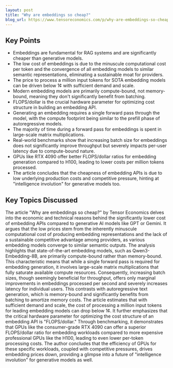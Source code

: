 ```yaml
---
layout: post 
title: "Why are embeddings so cheap?"
blog_url: https://www.tensoreconomics.com/p/why-are-embeddings-so-cheap?utm_source=tldrai 
---
```




## Key Points

- Embeddings are fundamental for RAG systems and are significantly cheaper than generative models.
- The low cost of embeddings is due to the minuscule computational cost per token and the convergence of all embedding models to similar semantic representations, eliminating a sustainable moat for providers.
- The price to process a million input tokens for SOTA embedding models can be driven below 1¢ with sufficient demand and scale.
- Modern embedding models are primarily compute-bound, not memory-bound, meaning they don't significantly benefit from batching.
- FLOPS/dollar is the crucial hardware parameter for optimizing cost structure in building an embedding API.
- Generating an embedding requires a single forward pass through the model, with the compute footprint being similar to the prefill phase of autoregressive models.
- The majority of time during a forward pass for embeddings is spent in large-scale matrix multiplications.
- Real-world benchmarks show that increasing batch size for embeddings does not significantly improve throughput but severely impacts per-user latency due to compute-bound nature.
- GPUs like RTX 4090 offer better FLOPS/dollar ratios for embedding generation compared to H100, leading to lower costs per million tokens processed.
- The article concludes that the cheapness of embedding APIs is due to low underlying production costs and competitive pressure, hinting at "intelligence involution" for generative models too.

## Key Topics Discussed

The article "Why are embeddings so cheap?" by Tensor Economics delves into the economic and technical reasons behind the significantly lower cost of embedding APIs compared to generative AI models like GPT or Gemini. It argues that the low prices stem from the inherently minuscule computational cost of producing embedding representations and the lack of a sustainable competitive advantage among providers, as various embedding models converge to similar semantic outputs. The analysis highlights that state-of-the-art embedding models, such as Qwen3-Embedding-8B, are primarily compute-bound rather than memory-bound. This characteristic means that while a single forward pass is required for embedding generation, it involves large-scale matrix multiplications that fully saturate available compute resources. Consequently, increasing batch sizes, though seemingly beneficial for throughput, offers only marginal improvements in embeddings processed per second and severely increases latency for individual users. This contrasts with autoregressive text generation, which is memory-bound and significantly benefits from batching to amortize memory costs. The article estimates that with sufficient demand and scale, the cost of processing a million input tokens for leading embedding models can drop below 1¢. It further emphasizes that the critical hardware parameter for optimizing the cost structure of an embedding API is "FLOPS/dollar." Through benchmarking, it demonstrates that GPUs like the consumer-grade RTX 4090 can offer a superior FLOPS/dollar ratio for embedding workloads compared to more expensive professional GPUs like the H100, leading to even lower per-token processing costs. The author concludes that the efficiency of GPUs for these specific workloads, coupled with competitive pressures, drives embedding prices down, providing a glimpse into a future of "intelligence involution" for generative models as well.

